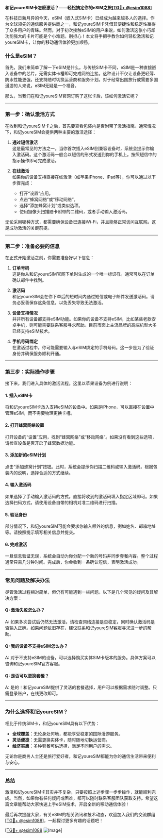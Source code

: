 **和记youreSIM卡怎麽激活？——轻松搞定你的eSIM之旅[[TG💪+ @esim1088](https://t.me/s/esim1088)]**

在科技日新月异的今天，eSIM（嵌入式SIM卡）已经成为越来越多人的选择。作为全球领先的通信服务提供商之一，和记youreSIM卡凭借其便捷性和稳定性赢得了众多用户的青睐。然而，对于初次接触eSIM的用户来说，如何激活这张小巧却功能强大的卡片可能是个小难题。别担心！本文将手把手教你如何轻松激活和记youreSIM卡，让你的移动通信体验更加顺畅。

### **什么是eSIM？**
首先，我们来简单了解一下eSIM是什么。与传统SIM卡不同，eSIM是一种直接嵌入设备中的芯片，无需实体卡槽即可完成网络连接。这种设计不仅让设备更轻薄、防水性能更强，还支持随时切换运营商和服务计划。对于经常出国旅行或需要多国漫游的人来说，eSIM无疑是一个福音。

那么，当我们在和记youreSIM官网订购了这张卡后，该如何激活它呢？

---

### **第一步：确认激活方式**
在收到和记youreSIM卡之后，首先要查看包装内是否附带了激活指南。通常情况下，和记youreSIM会提供两种主要的激活途径：

1. **通过短信激活**  
   这是最常见的方法之一。当你首次插入eSIM到兼容设备时，系统会提示你输入激活码。这个激活码一般会以短信的形式发送到你的手机上。按照短信中的指示操作即可完成激活。

2. **在线激活**  
 如果你的设备支持直接在线激活（如苹果iPhone、iPad等），你可以通过以下步骤完成：
   - 打开“设置”应用。
   - 点击“蜂窝网络”或“移动网络”。
   - 选择“添加蜂窝计划”或类似选项。
   - 使用摄像头扫描随卡附带的二维码，或者手动输入激活码。

无论采用哪种方式，都需要确保设备已连接Wi-Fi，并且能够正常访问互联网。这是成功激活的关键前提。

---

### **第二步：准备必要的信息**
在正式开始激活之前，你需要准备好以下信息：

1. **订单号码**  
   这是你从和记youreSIM官网下单时生成的一个唯一标识符。通常可以在订单确认邮件中找到。

2. **激活码**  
   和记youreSIM会在你下单后的短时间内通过短信或电子邮件发送激活码。请务必妥善保存这条信息，以免丢失导致无法激活。

3. **设备支持情况**  
   并非所有设备都支持eSIM功能。如果你的设备不支持eSIM，比如某些老款安卓手机，则可能需要联系客服寻求帮助。目前市面上主流品牌的高端机型大多已经支持eSIM技术。

4. **手机号码绑定**  
   在激活过程中，你可能需要输入与eSIM绑定的手机号码。这一步是为了验证身份并确保服务顺利开通。

---

### **第三步：实际操作步骤**
接下来，我们进入具体的激活流程。这里以苹果设备为例进行说明：

#### **1. 插入eSIM卡**
将和记youreSIM卡放入支持eSIM的设备中。如果是iPhone，可以直接在设置中管理eSIM，而不需要物理更换卡槽。

#### **2. 打开蜂窝网络设置**
打开设备的“设置”应用，找到“蜂窝网络”或“移动网络”。如果没有看到这些选项，请检查设备是否开启了蜂窝数据功能。

#### **3. 添加新的eSIM计划**
点击“添加蜂窝计划”按钮。此时，系统会提示你扫描二维码或输入激活码。根据包装内的说明，选择合适的方式继续。

#### **4. 输入激活码**
如果选择了手动输入激活码的方式，直接将收到的激活码填入指定区域即可。如果选择扫码方式，请使用设备自带的相机对准二维码进行扫描。

#### **5. 验证身份**
部分情况下，和记youreSIM可能会要求你输入额外的信息，例如姓名、邮箱地址等。请按照提示填写相关信息并提交。

#### **6. 完成激活**
一旦信息验证无误，系统会自动为你分配一个新的号码并同步套餐内容。整个过程通常只需几分钟时间。完成后，你会收到一条确认短信，表明激活成功。

---

### **常见问题及解决办法**
尽管激活过程相对简单，但仍有可能遇到一些问题。以下是几个常见的疑问及其解决方案：

#### **Q: 激活失败怎么办？**
A: 如果多次尝试后仍然无法激活，请检查网络连接是否稳定，同时确认激活码是否输入正确。如果问题依旧存在，建议联系和记youreSIM客服寻求进一步的帮助。

#### **Q: 我的设备不支持eSIM怎么办？**
A: 对于不支持eSIM的设备，可以选择购买实体SIM卡版本的服务。具体方案可以咨询和记youreSIM官方客服。

#### **Q: 是否可以更换套餐？**
A: 是的！和记youreSIM提供了灵活的套餐选择，用户可以根据需求随时调整。只需登录账户，在线更改即可。

---

### **为什么选择和记youreSIM？**
相比于传统SIM卡，和记youreSIM具有以下优势：
- **全球覆盖**：无论身处何地，都能享受稳定的国际漫游服务。
- **灵活便捷**：无需更换实体卡，随时随地切换运营商。
- **经济实惠**：多种套餐可供选择，满足不同用户的需求。

无论你是商务人士还是旅行爱好者，和记youreSIM都能为你的通信生活带来便利与安心。

---

### **总结**
激活和记youreSIM卡其实并不复杂，只要按照上述步骤一步步操作，就能顺利完成。当然，如果你有任何疑问或困难，都可以随时联系客服团队获取支持。希望这篇文章能帮助大家快速上手eSIM技术，开启全新的移动通信体验！

最后再次提醒大家，有关eSIM的相关资讯和技术动态，欢迎加入我们的交流群组[[TG💪+ @esim1088](https://t.me/s/esim1088)]，一起探讨更多有趣的话题吧！

[[TG💪+ @esim1088](https://t.me/s/esim1088) ![Image](https://i.postimg.cc/4NQfJmqS/Snipaste-2025-05-13-00-14-12.png)]